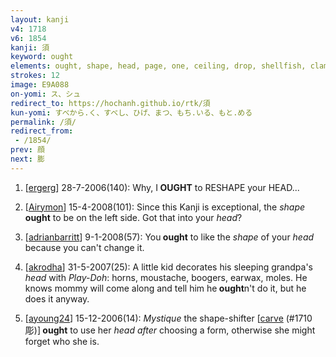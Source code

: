 ```yaml
---
layout: kanji
v4: 1718
v6: 1854
kanji: 須
keyword: ought
elements: ought, shape, head, page, one, ceiling, drop, shellfish, clam, oyster, eye, animal legs, eight
strokes: 12
image: E9A088
on-yomi: ス、シュ
redirect_to: https://hochanh.github.io/rtk/須
kun-yomi: すべから.く、すべし、ひげ、まつ、もち.いる、もと.める
permalink: /須/
redirect_from:
 - /1854/
prev: 顔
next: 膨
---
```


1) [<a href="http://kanji.koohii.com/profile/ergerg">ergerg</a>] 28-7-2006(140): Why, I<strong> OUGHT</strong> to RESHAPE your HEAD...

2) [<a href="http://kanji.koohii.com/profile/Airymon">Airymon</a>] 15-4-2008(101): Since this Kanji is exceptional, the <em>shape</em><strong> ought</strong> to be on the left side. Got that into your <em>head</em>?

3) [<a href="http://kanji.koohii.com/profile/adrianbarritt">adrianbarritt</a>] 9-1-2008(57): You<strong> ought</strong> to like the <em>shape</em> of your <em>head</em> because you can&#039;t change it.

4) [<a href="http://kanji.koohii.com/profile/akrodha">akrodha</a>] 31-5-2007(25): A little kid decorates his sleeping grandpa&#039;s <em>head</em> with <em>Play-Doh</em>: horns, moustache, boogers, earwax, moles. He knows mommy will come along and tell him he<strong> ought</strong>n&#039;t do it, but he does it anyway.

5) [<a href="http://kanji.koohii.com/profile/ayoung24">ayoung24</a>] 15-12-2006(14): <em>Mystique</em> the shape-shifter [<a href="../v4/1710.html">carve</a> (#1710 彫)]<strong> ought</strong> to use her <em>head after</em> choosing a form, otherwise she might forget who she is.

